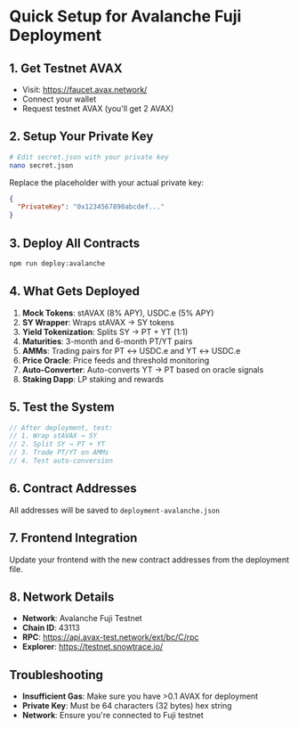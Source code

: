 # Quick Setup for Avalanche Fuji Deployment

## 1. Get Testnet AVAX
- Visit: https://faucet.avax.network/
- Connect your wallet
- Request testnet AVAX (you'll get 2 AVAX)

## 2. Setup Your Private Key
```bash
# Edit secret.json with your private key
nano secret.json
```

Replace the placeholder with your actual private key:
```json
{
  "PrivateKey": "0x1234567890abcdef..."
}
```

## 3. Deploy All Contracts
```bash
npm run deploy:avalanche
```

## 4. What Gets Deployed
1. **Mock Tokens**: stAVAX (8% APY), USDC.e (5% APY)
2. **SY Wrapper**: Wraps stAVAX → SY tokens
3. **Yield Tokenization**: Splits SY → PT + YT (1:1)
4. **Maturities**: 3-month and 6-month PT/YT pairs
5. **AMMs**: Trading pairs for PT ↔ USDC.e and YT ↔ USDC.e
6. **Price Oracle**: Price feeds and threshold monitoring
7. **Auto-Converter**: Auto-converts YT → PT based on oracle signals
8. **Staking Dapp**: LP staking and rewards

## 5. Test the System
```javascript
// After deployment, test:
// 1. Wrap stAVAX → SY
// 2. Split SY → PT + YT
// 3. Trade PT/YT on AMMs
// 4. Test auto-conversion
```

## 6. Contract Addresses
All addresses will be saved to `deployment-avalanche.json`

## 7. Frontend Integration
Update your frontend with the new contract addresses from the deployment file.

## 8. Network Details
- **Network**: Avalanche Fuji Testnet
- **Chain ID**: 43113
- **RPC**: https://api.avax-test.network/ext/bc/C/rpc
- **Explorer**: https://testnet.snowtrace.io/

## Troubleshooting
- **Insufficient Gas**: Make sure you have >0.1 AVAX for deployment
- **Private Key**: Must be 64 characters (32 bytes) hex string
- **Network**: Ensure you're connected to Fuji testnet 